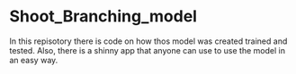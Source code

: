 # Shoot_Branching_model
In this repisotory there is code on how thos model was created trained and tested. Also, there is a shinny app that anyone can use to use the model in an easy way.
